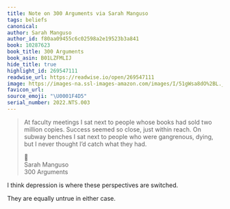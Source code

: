 ```yaml
---
title: Note on 300 Arguments via Sarah Manguso
tags: beliefs
canonical:
author: Sarah Manguso
author_id: f80aa09455c6c02598a2e19523b3a841
book: 10287623
book_title: 300 Arguments
book_asin: B01LZFMLIJ
hide_title: true
highlight_id: 269547111
readwise_url: https://readwise.io/open/269547111
image: https://images-na.ssl-images-amazon.com/images/I/51gWsa8dO%2BL._SL200_.jpg
favicon_url:
source_emoji: "\U0001F4D5"
serial_number: 2022.NTS.003
---
```

> At faculty meetings I sat next to people whose books had sold two million copies. Success seemed so close, just within reach. On subway benches I sat next to people who were gangrenous, dying, but I never thought I’d catch what they had.
> <div class="quoteback-footer"><div class="quoteback-avatar"><span class="mini-emoji"> 📕</span></div><div class="quoteback-metadata"><div class="metadata-inner"><span style="display:none">FROM:</span><div aria-label="Sarah Manguso" class="quoteback-author"> Sarah Manguso</div><div aria-label="300 Arguments" class="quoteback-title"> 300 Arguments</div></div></div></div>

I think depression is where these perspectives are switched.

They are equally untrue in either case.